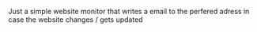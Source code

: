 Just a simple website monitor that writes a email to the perfered adress in case the website changes / gets updated
